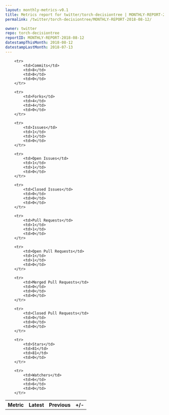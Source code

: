 ```yaml
---
layout: monthly-metrics-v0.1
title: Metrics report for twitter/torch-decisiontree | MONTHLY-REPORT-2018-08-12 | 2018-08-12
permalink: /twitter/torch-decisiontree/MONTHLY-REPORT-2018-08-12/

owner: twitter
repo: torch-decisiontree
reportID: MONTHLY-REPORT-2018-08-12
datestampThisMonth: 2018-08-12
datestampLastMonth: 2018-07-13
---
```



<table style="width: 100%;">
    <tr>
        <th>Metric</th>
        <th>Latest</th>
        <th>Previous</th>
        <th>+/-</th>
    </tr>

        <tr>
            <td>Commits</td>
            <td>8</td>
            <td>8</td>
            <td>0</td>
        </tr>
        
        <tr>
            <td>Forks</td>
            <td>4</td>
            <td>4</td>
            <td>0</td>
        </tr>
        
        <tr>
            <td>Issues</td>
            <td>1</td>
            <td>1</td>
            <td>0</td>
        </tr>
        
        <tr>
            <td>Open Issues</td>
            <td>1</td>
            <td>1</td>
            <td>0</td>
        </tr>
        
        <tr>
            <td>Closed Issues</td>
            <td>0</td>
            <td>0</td>
            <td>0</td>
        </tr>
        
        <tr>
            <td>Pull Requests</td>
            <td>1</td>
            <td>1</td>
            <td>0</td>
        </tr>
        
        <tr>
            <td>Open Pull Requests</td>
            <td>1</td>
            <td>1</td>
            <td>0</td>
        </tr>
        
        <tr>
            <td>Merged Pull Requests</td>
            <td>0</td>
            <td>0</td>
            <td>0</td>
        </tr>
        
        <tr>
            <td>Closed Pull Requests</td>
            <td>0</td>
            <td>0</td>
            <td>0</td>
        </tr>
        
        <tr>
            <td>Stars</td>
            <td>81</td>
            <td>81</td>
            <td>0</td>
        </tr>
        
        <tr>
            <td>Watchers</td>
            <td>6</td>
            <td>6</td>
            <td>0</td>
        </tr>
        
</table>
